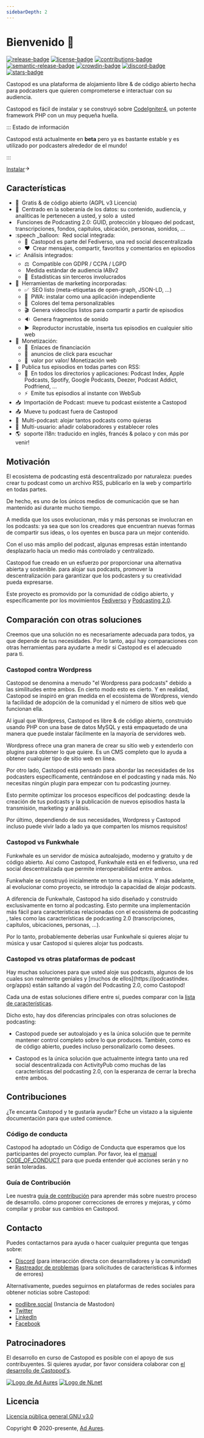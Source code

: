 ```yaml
---
sidebarDepth: 2
---
```


# Bienvenido 👋

[![release-badge]][release]&nbsp;[![license-badge]][license]&nbsp;[![contributions-badge]][contributions]&nbsp;[![semantic-release-badge]][semantic-release]&nbsp;[![crowdin-badge]][crowdin]&nbsp;[![discord-badge]][discord]&nbsp;[![stars-badge]][stars]

Castopod es una plataforma de alojamiento libre & de código abierto hecha para
podcasters que quieren comprometerse e interactuar con su audiencia.

Castopod es fácil de instalar y se construyó sobre
[CodeIgniter4](https://codeigniter.com/), un potente framework PHP con un muy
pequeña huella.

::: Estado de información

Castopod está actualmente en **beta** pero ya es bastante estable y es utilizado
por podcasters alrededor de&nbsp;el mundo!

:::

<div class="flex items-center">
  <a href="/getting-started/install" class="inline-flex items-center px-4 py-2 mx-auto font-semibold text-center text-white rounded-full shadow gap-x-1 bg-pine-500 hover:no-underline hover:bg-pine-600">Instalar<svg viewBox="0 0 24 24" width="1em" height="1em" class="text-xl text-pine-200"><path fill="currentColor" d="m16.172 11-5.364-5.364 1.414-1.414L20 12l-7.778 7.778-1.414-1.414L16.172 13H4v-2z"></path></svg></a>
</div>

## Características

- 🌱 &nbsp;Gratis & de código abierto (AGPL v3 Licencia)
- 🔐 &nbsp;Centrado en la soberanía de los datos: su contenido, audiencia, y
  analíticas le pertenecen a usted, y solo a &nbsp;usted&nbsp;
- &nbsp;Funciones de Podcasting 2.0: GUID, protección y bloqueo del podcast,
  transcripciones, fondos, capítulos, ubicación, personas, sonidos, …
- :speech \_balloon: &nbsp;Red social integrada:
  - 🚀 &nbsp;Castopod es parte del Fediverso, una red social descentralizada
  - ❤️ &nbsp;Crear mensajes, compartir, favoritos y comentarios en episodios
- 📈 &nbsp;Análisis integrados:
  - ⚖️ &nbsp;Compatible con GDPR / CCPA / LGPD
  - &nbsp;Medida estándar de audiencia IABv2
  - 🏡 &nbsp;Estadísticas sin terceros involucrados
- 📢 &nbsp;Herramientas de marketing incorporadas:
  - ✅ &nbsp;SEO listo (meta-etiquetas de open-graph, JSON-LD, …)
  - 📱 &nbsp;PWA: instalar como una aplicación independiente
  - 🎨 &nbsp;Colores del tema personalizables
  - 🎬 &nbsp;Genera videoclips listos para compartir a partir de episodios
  - 🔉 &nbsp;Genera fragmentos de sonido
  - ▶️ &nbsp;Reproductor incrustable, inserta tus episodios en cualquier sitio
    web
- 💸 &nbsp;Monetización:
  - 🔗 &nbsp;Enlaces de financiación
  - 📲 &nbsp;anuncios de click para escuchar
  - 🤝 &nbsp;valor por valor/ Monetización web
- 📡 &nbsp;Publica tus episodios en todas partes con RSS:
  - 📱 &nbsp;En todos los directorios y aplicaciones: Podcast Index, Apple
    Podcasts, Spotify, Google Podcasts, Deezer, Podcast Addict, Podfriend, …
  - ⚡ &nbsp;Emite tus episodios al instante con WebSub
- 📥 &nbsp;Importación de Podcast: mueve tu podcast existente a Castopod
- 📤 &nbsp;Mueve tu podcast fuera de Castopod
- 🔀 &nbsp;Multi-podcast: alojar tantos podcasts como quieras
- 👥 &nbsp;Multi-usuario: añadir colaboradores y establecer roles
- 🌎 &nbsp;soporte i18n: traducido en inglés, francés & polaco y con más por
  venir!

## Motivación

El ecosistema de podcasting está descentralizado por naturaleza: puedes crear tu
podcast como un archivo RSS, publicarlo en la web y compartirlo en todas partes.

De hecho, es uno de los únicos medios de comunicación que se han mantenido así
durante mucho tiempo.

A medida que los usos evolucionan, más y más personas se involucran en los
podcasts: ya sea que son los creadores que encuentran nuevas formas de compartir
sus ideas, o los oyentes en busca para un mejor contenido.

Con el uso más amplio del podcast, algunas empresas están intentando desplazarlo
hacia un medio más controlado y centralizado.

Castopod fue creado en un esfuerzo por proporcionar una alternativa abierta y
sostenible. para alojar sus podcasts, promover la descentralización para
garantizar que los podcasters y su creatividad pueda expresarse.

Este proyecto es promovido por la comunidad de código abierto, y específicamente
por los movimientos [Fediverso](https://fediverse.party/en/fediverse/) y
[Podcasting 2.0](https://podcastindex.org/).

## Comparación con otras soluciones

Creemos que una solución no es necesariamente adecuada para todos, ya que
depende de tus necesidades. Por lo tanto, aquí hay comparaciones con otras
herramientas para ayudarte a medir si Castopod es el adecuado para&nbsp;ti.

### Castopod contra Wordpress

Castopod se denomina a menudo "el Wordpress para podcasts" debido a las
similitudes entre ambos. En cierto modo esto es cierto. Y en realidad, Castopod
se inspiró en gran medida en el ecosistema de Wordpress, viendo la facilidad de
adopción de la comunidad y el número de sitios web que funcionan&nbsp;ella.

Al igual que Wordpress, Castopod es libre & de código abierto, construido usando
PHP con una base de datos MySQL y está empaquetado de una manera que puede
instalar fácilmente en la mayoría de servidores web.

Wordpress ofrece una gran manera de crear su sitio web y extenderlo con plugins
para obtener lo que quiere. Es un CMS completo que lo ayuda a obtener cualquier
tipo de sitio web en línea.

Por otro lado, Castopod está pensado para abordar las necesidades de los
podcasters específicamente, centrándose en el podcasting y nada más. No
necesitas ningún plugin para empezar con tu podcasting&nbsp;journey.

Esto permite optimizar los procesos específicos del podcasting: desde la
creación de tus podcasts y la publicación de nuevos episodios hasta la
transmisión, marketing y análisis.

Por último, dependiendo de sus necesidades, Wordpress y Castopod incluso puede
vivir lado a lado ya que comparten los mismos requisitos!

### Castopod vs Funkwhale

Funkwhale es un servidor de música autoalojado, moderno y gratuito y de código
abierto. Así como Castopod, Funkwhale está en el fediverso, una red social
descentralizada que permite interoperabilidad entre ambos.

Funkwhale se construyó inicialmente en torno a la música. Y más adelante, al
evolucionar como proyecto, se introdujo la capacidad de alojar podcasts.

A diferencia de Funkwhale, Castopod ha sido diseñado y construido exclusivamente
en torno al podcasting. Esto permite una implementación más fácil para
características relacionadas con el ecosistema de podcasting , tales como las
características de podcasting 2.0 (transcripciones, capítulos, ubicaciones,
personas, …).

Por lo tanto, probablemente deberías usar Funkwhale si quieres alojar tu música
y usar Castopod si quieres alojar tus podcasts.

### Castopod vs otras plataformas de podcast

Hay muchas soluciones para que usted aloje sus podcasts, algunos de los cuales
son realmente geniales y [muchos de ellos](https://podcastindex. org/apps) están
saltando al vagón del Podcasting 2.0, como Castopod!

Cada una de estas soluciones difiere entre sí, puedes comparar con la
[lista de características](#features).

Dicho esto, hay dos diferencias principales con otras soluciones de podcasting:

- Castopod puede ser autoalojado y es la única solución que te permite mantener
  control completo sobre lo que produces. También, como es de código abierto,
  puedes incluso personalizarlo como desees.

- Castopod es la única solución que actualmente integra tanto una red social
  descentralizada con ActivityPub como muchas de las características del
  podcasting 2.0, con la esperanza de cerrar la brecha entre ambos.

## Contribuciones

¿Te encanta Castopod y te gustaría ayudar? Eche un vistazo a la siguiente
documentación para que usted&nbsp;comience.

### Código de conducta

Castopod ha adoptado un Código de Conducta que esperamos que los participantes
del proyecto cumplan. Por favor, lea el
[manual CODE_OF_CONDUCT](https://code.castopod.org/adaures/castopod/-/blob/beta/CODE_OF_CONDUCT.md)
para que pueda entender qué acciones serán y no serán&nbsp;toleradas.

### Guía de Contribución

Lee nuestra [guía de contribución](./contributing/guidelines.md) para aprender
más sobre nuestro proceso de desarrollo. cómo proponer correcciones de errores y
mejoras, y cómo compilar y probar sus cambios en Castopod.

## Contacto

Puedes contactarnos para ayuda o hacer cualquier pregunta que tengas sobre:

- [Discord](https://castopod.org/discord) (para interacción directa con
  desarrolladores y la comunidad)
- [Rastreador de problemas](https://code.castopod.org/adaures/castopod/-/issues)
  (para solicitudes de características & informes de errores)

Alternativamente, puedes seguirnos en plataformas de redes sociales para obtener
noticias sobre Castopod:

- [podlibre.social](https://podlibre.social/@Castopod) (Instancia de Mastodon)
- [Twitter](https://twitter.com/castopod)
- [LinkedIn](https://linkedin.com/company/castopod)
- [Facebook](https://www.facebook.com/castopod)

## Patrocinadores

El desarrollo en curso de Castopod es posible con el apoyo de sus
contribuyentes. Si quieres ayudar, por favor considera colaborar con
[el desarrollo de Castopod's](https://opencollective.com/castopod/contribute).

<div class="flex flex-wrap gap-x-16 gap-y-8">
  <a href="https://adaures.com/" target="_blank" rel="noopener noreferrer"><img src="/images/sponsors/adaures.svg" alt="Logo de Ad Aures" class="h-16" /></a>
  <a href="https://nlnet.nl/project/Castopod/" target="_blank" rel="noopener noreferrer"><img src="/images/sponsors/nlnet.svg" alt="Logo de NLnet" class="h-16" /></a>
</div>

## Licencia

[Licencia pública general GNU v3.0](https://choosealicense.com/licenses/agpl-3.0/)

Copyright © 2020-presente, [Ad Aures](https://adaures.com/).

[release]: https://code.castopod.org/adaures/castopod/-/releases
[release-badge]:
  https://img.shields.io/gitlab/v/release/2?color=brightgreen&gitlab_url=https%3A%2F%2Fcode.castopod.org%2F&include_prereleases&label=release
[license]: https://code.castopod.org/adaures/castopod/-/blob/beta/LICENSE.md
[license-badge]:
  https://img.shields.io/github/license/ad-aures/castopod?color=blue
[contributions]: https://code.castopod.org/adaures/castopod/-/issues
[contributions-badge]:
  https://img.shields.io/badge/contributions-welcome-brightgreen.svg
[semantic-release]: https://github.com/semantic-release/semantic-release
[semantic-release-badge]:
  https://img.shields.io/badge/%20%20%F0%9F%93%A6%F0%9F%9A%80-semantic--release-e10079.svg
[discord]: https://castopod.org/discord
[discord-badge]: https://img.shields.io/badge/chat-on%20discord-7389D8
[stars]: https://github.com/ad-aures/castopod/stargazers
[stars-badge]:
  https://img.shields.io/github/stars/ad-aures/castopod?style=social
[crowdin]: https://translate.castopod.org/project/castopod
[crowdin-badge]: https://badges.crowdin.net/castopod/localized.svg
